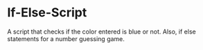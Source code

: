 # If-Else-Script
A script that checks if the color entered is blue or not. Also, if else statements for a number guessing game.
